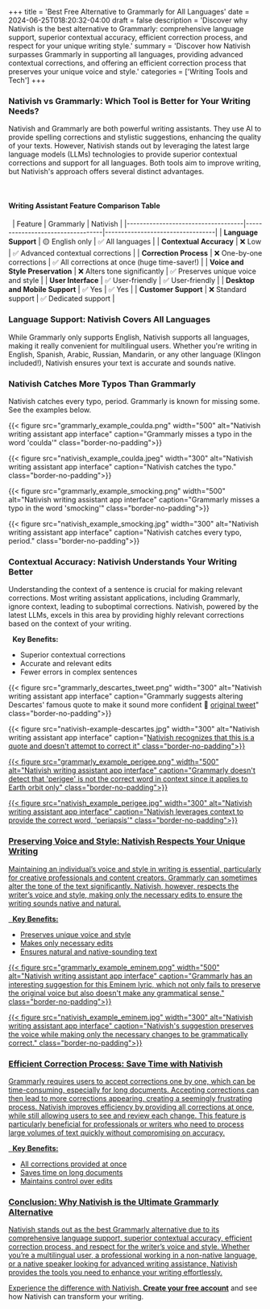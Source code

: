 +++
title = 'Best Free Alternative to Grammarly for All Languages'
date = 2024-06-25T018:20:32-04:00
draft = false
description = 'Discover why Nativish is the best alternative to Grammarly: comprehensive language support, superior contextual accuracy, efficient correction process, and respect for your unique writing style.'
summary = 'Discover how Nativish surpasses Grammarly in supporting all languages, providing advanced contextual corrections, and offering an efficient correction process that preserves your unique voice and style.'
categories = ['Writing Tools and Tech']
+++

### Nativish vs Grammarly: Which Tool is Better for Your Writing Needs?
Nativish and Grammarly are both powerful writing assistants. They use AI to provide spelling corrections and stylistic suggestions, enhancing the quality of your texts. However, Nativish stands out by leveraging the latest large language models (LLMs) technologies to provide superior contextual corrections and support for all languages. Both tools aim to improve writing, but Nativish's approach offers several distinct advantages.

&nbsp;

#### Writing Assistant Feature Comparison Table
&nbsp;
| Feature                            | Grammarly                        | Nativish                         |
|------------------------------------|----------------------------------|----------------------------------|
| **Language Support**                   | 🟡 English only                | ✅ All languages                    |
| **Contextual Accuracy**                | ❌ Low                              | ✅ Advanced contextual corrections  |
| **Correction Process**                 | ❌ One-by-one corrections           | ✅ All corrections at once (huge time-saver!)          |
| **Voice and Style Preservation**       | ❌ Alters tone significantly        | ✅ Preserves unique voice and style |
| **User Interface**                     | ✅ User-friendly                    | ✅ User-friendly                    |
| **Desktop and Mobile Support**         | ✅ Yes                              | ✅ Yes                              |
| **Customer Support**     | ❌ Standard support                 | ✅ Dedicated support                |

### Language Support: Nativish Covers All Languages
While Grammarly only supports English, Nativish supports all languages, making it really convenient for multilingual users. Whether you're writing in English, Spanish, Arabic, Russian, Mandarin, or any other language (Klingon included!), Nativish ensures your text is accurate and sounds native.

### Nativish Catches More Typos Than Grammarly
Nativish catches every typo, period.
Grammarly is known for missing some. See the examples below.

{{< figure src="grammarly_example_coulda.png" width="500" alt="Nativish writing assistant app interface" caption="Grammarly misses a typo in the word 'coulda'" class="border-no-padding">}}

{{< figure src="nativish_example_coulda.jpeg" width="300" alt="Nativish writing assistant app interface" caption="Nativish catches the typo." class="border-no-padding">}}

{{< figure src="grammarly_example_smocking.png" width="500" alt="Nativish writing assistant app interface" caption="Grammarly misses a typo in the word 'smocking'" class="border-no-padding">}}

{{< figure src="nativish_example_smocking.jpg" width="300" alt="Nativish writing assistant app interface" caption="Nativish catches every typo, period." class="border-no-padding">}}


### Contextual Accuracy: Nativish Understands Your Writing Better
Understanding the context of a sentence is crucial for making relevant corrections. Most writing assistant applications, including Grammarly, ignore context, leading to suboptimal corrections. Nativish, powered by the latest LLMs, excels in this area by providing highly relevant corrections based on the context of your writing.

&nbsp;
**Key Benefits:**
- Superior contextual corrections
- Accurate and relevant edits
- Fewer errors in complex sentences

{{< figure src="grammarly_descartes_tweet.png" width="300" alt="Nativish writing assistant app interface" caption="Grammarly suggests altering Descartes' famous quote to make it sound more confident 🤔 [original tweet](https://x.com/PabloPeniche/status/1798786937098313731)" class="border-no-padding">}}

{{< figure src="nativish-example-descartes.jpg" width="300" alt="Nativish writing assistant app interface" caption="<a href='https://x.com/PabloPeniche/status/1798786937098313731'>Nativish recognizes that this is a quote and doesn't attempt to correct it" class="border-no-padding">}}

{{< figure src="grammarly_example_perigee.png" width="500" alt="Nativish writing assistant app interface" caption="Grammarly doesn't detect that 'perigee' is not the correct word in context since it applies to Earth orbit only" class="border-no-padding">}}

{{< figure src="nativish_example_perigee.jpg" width="300" alt="Nativish writing assistant app interface" caption="Nativish leverages context to provide the correct word, 'periapsis'" class="border-no-padding">}}

### Preserving Voice and Style: Nativish Respects Your Unique Writing
Maintaining an individual’s voice and style in writing is essential, particularly for creative professionals and content creators. Grammarly can sometimes alter the tone of the text significantly. Nativish, however, respects the writer’s voice and style, making only the necessary edits to ensure the writing sounds native and natural.

&nbsp;
**Key Benefits:**
- Preserves unique voice and style
- Makes only necessary edits
- Ensures natural and native-sounding text


{{< figure src="grammarly_example_eminem.png" width="500" alt="Nativish writing assistant app interface" caption="Grammarly has an interesting suggestion for this Eminem lyric, which not only fails to preserve the original voice but also doesn't make any grammatical sense." class="border-no-padding">}}

{{< figure src="nativish_example_eminem.jpg" width="300" alt="Nativish writing assistant app interface" caption="Nativish's suggestion preserves the voice while making only the necessary changes to be grammatically correct." class="border-no-padding">}}



### Efficient Correction Process: Save Time with Nativish
Grammarly requires users to accept corrections one by one, which can be time-consuming, especially for long documents. Accepting corrections can then lead to more corrections appearing, creating a seemingly frustrating process.
Nativish improves efficiency by providing all corrections at once, while still allowing users to see and review each change. This feature is particularly beneficial for professionals or writers who need to process large volumes of text quickly without compromising on accuracy.

&nbsp;
**Key Benefits:**
- All corrections provided at once
- Saves time on long documents
- Maintains control over edits

### Conclusion: Why Nativish is the Ultimate Grammarly Alternative
Nativish stands out as the best Grammarly alternative due to its comprehensive language support, superior contextual accuracy, efficient correction process, and respect for the writer’s voice and style. Whether you’re a multilingual user, a professional working in a non-native language, or a native speaker looking for advanced writing assistance, Nativish provides the tools you need to enhance your writing effortlessly.

Experience the difference with Nativish. **[Create your free account](https://nativi.sh/)** and see how Nativish can transform your writing.
